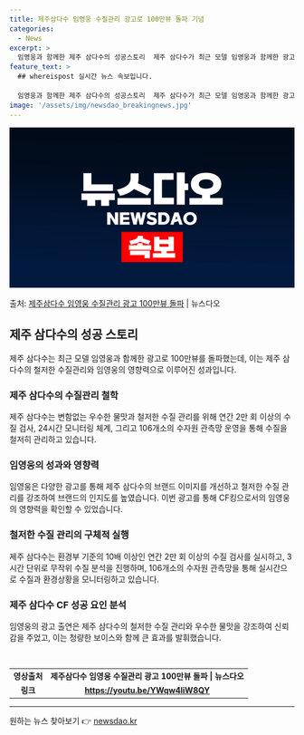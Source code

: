 ```yaml
---
title: 제주삼다수 임영웅 수질관리 광고로 100만뷰 돌파 기념
categories:
  - News
excerpt: >
  임영웅과 함께한 제주 삼다수의 성공스토리  제주 삼다수가 최근 모델 임영웅과 함께한 광고 영상이 100만뷰를…
feature_text: >
  ## whereispost 실시간 뉴스 속보입니다.

  임영웅과 함께한 제주 삼다수의 성공스토리  제주 삼다수가 최근 모델 임영웅과 함께한 광고 영상이 100만뷰를…
image: '/assets/img/newsdao_breakingnews.jpg'
---
```


![뉴스다오 속보](/assets/img/newsdao_breakingnews.jpg)

<p>출처: <a href="https://newsdao.kr/4523" rel="dofollow">제주삼다수 임영웅 수질관리 광고 100만뷰 돌파</a> | 뉴스다오</p>

<h2 data-ke-size="size26">제주 삼다수의 성공 스토리</h2>
<p data-ke-size="size16">제주 삼다수는 최근 모델 임영웅과 함께한 광고로 100만뷰를 돌파했는데, 이는 제주 삼다수의 철저한 수질관리와 임영웅의 영향력으로 이루어진 성과입니다.</p>

<h3>제주 삼다수의 수질관리 철학</h3>
<p data-ke-size="size16">제주 삼다수는 변함없는 우수한 물맛과 철저한 수질 관리를 위해 연간 2만 회 이상의 수질 검사, 24시간 모니터링 체계, 그리고 106개소의 수자원 관측망 운영을 통해 수질을 철저히 관리하고 있습니다.</p>

<h3>임영웅의 성과와 영향력</h3>
<p data-ke-size="size16">임영웅은 다양한 광고를 통해 제주 삼다수의 브랜드 이미지를 개선하고 철저한 수질 관리를 강조하여 브랜드의 인지도를 높였습니다. 이번 광고를 통해 CF킹으로서의 임영웅의 영향력을 확인할 수 있었습니다.</p>

<h3>철저한 수질 관리의 구체적 실행</h3>
<p data-ke-size="size16">제주 삼다수는 환경부 기준의 10배 이상인 연간 2만 회 이상의 수질 검사를 실시하고, 3시간 단위로 무작위 수질 분석을 진행하며, 106개소의 수자원 관측망을 통해 실시간으로 수질과 환경상황을 모니터링하고 있습니다.</p>

<h3>제주 삼다수 CF 성공 요인 분석</h3>
<p data-ke-size="size16">임영웅의 광고 출연은 제주 삼다수의 철저한 수질 관리와 우수한 물맛을 강조하여 신뢰감을 주었고, 이는 청량한 보이스와 함께 큰 효과를 발휘했습니다.</p>
<p data-ke-size="size16">&nbsp;</p>
<table>
  <tbody>
    <tr>
      <td style="text-align: center; height: 17px;"><b>영상출처</b></td>
      <td style="text-align: center; height: 17px;"><b>제주삼다수 임영웅 수질관리 광고 100만뷰 돌파 | 뉴스다오</b></td>
    </tr>
    <tr>
      <td style="text-align: center; height: 17px;"><b>링크</b></td>
      <td style="text-align: center; height: 17px;"><b><a href="https://youtu.be/YWqw4liW8QY">https://youtu.be/YWqw4liW8QY</a></b></td>
    </tr>
  </tbody>
</table>
<hr> 

원하는 뉴스 찾아보기 👉 <a href="https://newsdao.kr" rel="dofollow">newsdao.kr</a>



